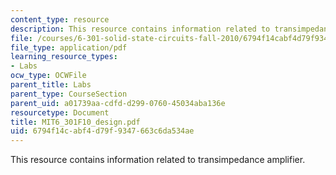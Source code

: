 ```yaml
---
content_type: resource
description: This resource contains information related to transimpedance amplifier.
file: /courses/6-301-solid-state-circuits-fall-2010/6794f14cabf4d79f9347663c6da534ae_MIT6_301F10_design.pdf
file_type: application/pdf
learning_resource_types:
- Labs
ocw_type: OCWFile
parent_title: Labs
parent_type: CourseSection
parent_uid: a01739aa-cdfd-d299-0760-45034aba136e
resourcetype: Document
title: MIT6_301F10_design.pdf
uid: 6794f14c-abf4-d79f-9347-663c6da534ae
---
```

This resource contains information related to transimpedance amplifier.

